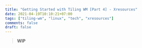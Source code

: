 ```yaml
---
title: "Getting Started with Tiling WM [Part 4] - Xresources"
date: 2021-04-19T10:10:21+07:00
tags: ["tiling-wm", "linux", "tech", "xresources"]
comments: false
draft: false
---
```


> **WIP**
